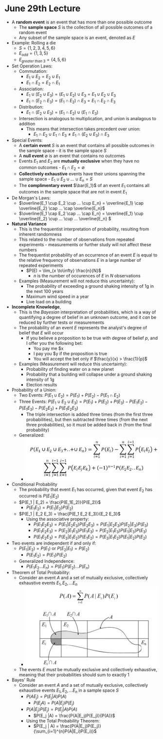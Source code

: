 # June 29th Lecture
- A **random event** is an event that has more than one possible outcome
    - The **sample space** *S* is the collection of all possible outcomes of a random event
    - Any subset of the sample space is an event, denoted as *E*
- Example: Rolling a die
    - $S=\{1, 2, 3, 4, 5, 6\}$
    - $E_{odd}=\{1, 3, 5\}$
    - $E_{greater \; than \; 3}= \{4, 5, 6\}$
- Set Operation Laws:  
    - Commutation:
        - $E_1\cup E_2= E_2 \cup E_1$
        - $E_1\cap E_2= E_2 \cap E_1$
    - Association:
        - $E_1 \cup (E_2 \cup E_3) = (E_1 \cup E_2) \cup E_3 = E_1 \cup E_2 \cup E_3$
        - $E_1 \cap (E_2 \cap E_3) = (E_1 \cap E_2) \cap E_3 = E_1 \cap E_2 \cap E_3$
    - Distribution:
        - $E_1 \cap (E_2 \cup E_3) = (E_1 \cap E_2) \cup (E_1 \cap E_3)$
    - Intersection is analogous to multiplication, and union is analagous to addition
        - This means that intersection takes precedent over union:
            - $E_1 \cap E_2 \cup E_1 \cap E_3 \ne E_1 \cap (E_2 \cup E_3) \cap E_3$
- Special Events:
    - A **certain event** *S* is an event that contains all possible outcomes in the sample space - it is the sample space *S*
    - A **null event** $\emptyset$ is an event that contains no outcomes
    - Events $E_1$ and $E_2$ are **mutually exclusive** when they have no common outcomes - $E_1 \cap E_2 = \emptyset$
    - **Collectively exhaustive** events have their unions spanning the sample space - $E_1 \cup E_2 \cup ... \cup E_n = S$
    - The **complimentary event** $\bar{E_1}$ of an event $E_1$ contains all outcomes in the sample space that are not in event $E_1$
- De Morgan's Laws:
    - $\overline{E_1 \cup E_2 \cup ... \cup E_n} = \overline{E_1} \cap \overline{E_2}  \cap ... \cap \overline{E_n}$
    - $\overline{E_1 \cap E_2 \cap ... \cap E_n} = \overline{E_1} \cup \overline{E_2} \cup ... \cup ... \overline{E_n} $
- **Natural Variance**
    - This is the frequentist interpretation of probability, resulting from inherent randomness
    - This related to the number of observations from repeated experiments - measurements or further study will not affect these numbers
    - The frequentist probability of an occurrence of an event $E$ is equal to the relative frequency of observations $E$ in a large number of repeated experiments
        - $P(E) = \lim_{x \to\infty} \frac{n}{N}$
            - $n$ is the number of occurences of $E$ in $N$ observations
    - Examples (Measurement will not reduce this uncertainty):
        - The probability of exceeding a ground shaking intensity of 1g in the next 100 years
        - Maximum wind speed in a year
        - Live load on a building
- **Incomplete Knowledge**, 
    - This is the *Bayesian* interpretation of probabilities, which is a way of quantifying a degree of belief in an unknown outcome, and it *can* be reduced by further tests or measurements
    - The probability of an event $E$ represents the analyst's degree of belief that $E$ will occur
        - If you believe a proposition to be true with degree of belief $p$, and I offer you the following bet:
            - You pay me $x
            - I pay you $y if the proposition is true
            - You will accept the bet only if $\frac{y}{x} > \frac{1}{p}$
    - Examples (Measurement will reduce this uncertainty):
        - Probability of finding water on a new planet
        - Probability that a building will collapse under a ground shaking intensity of 1g
        - Election results
- Probability of a Union:
    - Two Events: $P(E_1 \cup E_2) = P(E_1) + P(E_2) - P(E_1 \cap E_2)$
    - Three Events: $P(E_1 \cup E_2 \cup E_3) = P(E_1) + P(E_2) + P(E_3) - P(E_1 E_2) - P(E_1 E_3) - P(E_2 E_3) + P(E_1 E_2 E_3)$
        - The triple intersection is added three times (from the first three probabilities), but then subtracted three times (from the next three probabilities), so it must be added back in (from the final probability)
    - Generalized:
        - ![Inclusion-Exclusion Rule](./Images/Inclusion_Exclusion_Rule.jpg)
- Conditional Probability
    - The probability that event $E_1$ has occurred, given that event $E_2$ has occurred is $P(E_1 | E_2)$
    - $P(E_1 | E_2) = \frac{P(E_1E_2)}{P(E_2)}$
        - $P(E_1 E_2) = P(E_1 | E_2) P(E_2)$
    - $P(E_1 | E_2 E_3) = \frac{P(E_1 E_2 E_3)}{E_2 E_3}$
        - Using the associative property:
            - $P(E_1E_2E_3) = P(E_1 | E_2 E_3)P(E_2E_3) = P(E_1 | E_2 E_3)P(E_2 | E_3)P(E_3)$
            - $P(E_1E_2E_3) = P(E_2 | E_1 E_3)P(E_1E_3) = P(E_2 | E_1 E_3)P(E_1 | E_3)P(E_3)$
            - $P(E_1E_2E_3) = P(E_3 | E_1 E_2)P(E_1E_2) = P(E_3 | E_1 E_2)P(E_1 | E_2)P(E_2)$
- Two events are independent if and only if:
    - $P(E_1 | E_2) = P(E_1)$ or $P(E_2 | E_1) = P(E_2)$
        - $P(E_1 E_2) = P(E_1)P(E_2)$
    - Generalized Independence:
        - $P(E_1E_2...E_n)=P(E_1)P(E_2)...P(E_n)$
- Theorem of Total Probability:
    - Consider an event *A* and a set of mutually exclusive, collectively exhaustive events $E_1, E_2, ... E_n$
        - ![Theorem of Total Probability](./Images/Theorem_of_Total_Probability.jpg)
    - The events $E$ *must* be mutually exclusive and collectively exhaustive, meaning that their probabilities should sum to exactly 1
- Bayes' Rule
    - Consider an event *A* and a set of mutually exclusive, collectively exhaustive events $E_1, E_2, ... E_n$ in a sample space *S*
        - $P(AE_j) = P(E_j | A)P(A)$
            - $P(E_jA) = P(A | E_j)P(E_j)$
        - $P(A|E_j)P(E_j)=P(E_j|A)P(A)$
            - $P(E_j |A) = \frac{P(A|E_j)P(E_j)}{P(A)}$
        - Using the Total Probability Theorem:
            - $P(E_j | A) = \frac{P(A|E_j)P(E_j)}{\sum_{i=1}^{n}P(A|E_i)P(E_i)}$